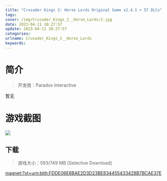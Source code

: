```yaml
---
title: "Crusader Kings 2: Horse Lords Original Game v2.4.1 + 57 DLCs"
tags: 
cover: /img/Crusader_Kings_2__Horse_Lords/1.jpg
date: 2023-04-11 10:27:57
update: 2023-04-11 10:27:57
categories: 
urlname: Crusader_Kings_2__Horse_Lords
keywords: 
---
```

# 简介

> 开发商：Paradox Interactive

暂无

# 游戏截图

![](/img/Crusader_Kings_2__Horse_Lords/2.jpg)


## 下载

> 游戏大小：593/749 MB [Selective Download]

[magnet:?xt=urn:btih:FDDE06E6BAE2D3D23BE834455433428B7BCAE37E](magnet:?xt=urn:btih:FDDE06E6BAE2D3D23BE834455433428B7BCAE37E)